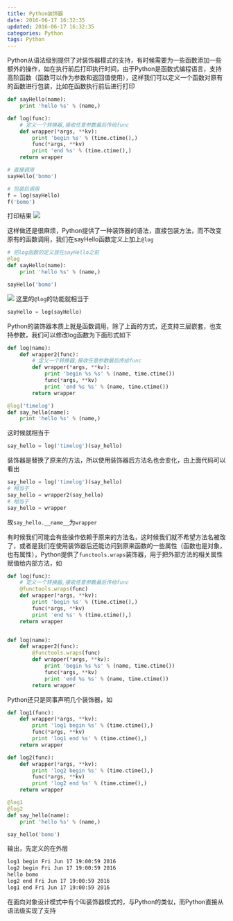 ```yaml
---
title: Python装饰器
date: 2016-06-17 16:32:35
updated: 2016-06-17 16:32:35
categories: Python
tags: Python
---
```


Python从语法级别提供了对装饰器模式的支持，有时候需要为一些函数添加一些额外的操作，如在执行前后打印执行时间，由于Python是函数式编程语言，支持高阶函数（函数可以作为参数和返回值使用），这样我们可以定义一个函数对原有的函数进行包装，比如在函数执行前后进行打印

<!-- more -->

```python
def sayHello(name):
    print 'hello %s' % (name,)

def log(func):
    # 定义一个转换器,接收任意参数最后传给func
    def wrapper(*args, **kv):
        print 'begin %s' % (time.ctime(),)
        func(*args, **kv)
        print 'end %s' % (time.ctime(),)
    return wrapper

# 直接调用
sayHello('bomo')

# 包装后调用
f = log(sayHello)
f('bomo')
```
打印结果
![](http://7xqzvt.com1.z0.glb.clouddn.com/16-6-17/57647661.jpg)

这样做还是很麻烦，Python提供了一种装饰器的语法，直接包装方法，而不改变原有的函数调用，我们在sayHello函数定义上加上`@log`
```python
# 把log函数的定义放在sayHello之前
@log
def sayHello(name):
    print 'hello %s' % (name,)

sayHello('bomo')
```
![](http://7xqzvt.com1.z0.glb.clouddn.com/16-6-17/6205983.jpg)
这里的`@log`的功能就相当于
```python
sayHello = log(sayHello)
```

Python的装饰器本质上就是函数调用，除了上面的方式，还支持三层嵌套，也支持参数，我们可以修改log函数为下面形式如下
```python
def log(name):
    def wrapper2(func):
        # 定义一个转换器,接收任意参数最后传给func
        def wrapper(*args, **kv):
            print 'begin %s %s' % (name, time.ctime())
            func(*args, **kv)
            print 'end %s %s' % (name, time.ctime())
        return wrapper

@log('timelog')
def say_hello(name):
    print 'hello %s' % (name,)
```
这时候就相当于
```python
say_hello = log('timelog')(say_hello)
```

装饰器是替换了原来的方法，所以使用装饰器后方法名也会变化，由上面代码可以看出
```python
say_hello = log('timelog')(say_hello)
# 相当于
say_hello = wrapper2(say_hello)
# 相当于
say_hello = wrapper
```

故`say_hello.__name__`为`wrapper`

有时候我们可能会有些操作依赖于原来的方法名，这时候我们就不希望方法名被改了，或者是我们在使用装饰器后还能访问到原来函数的一些属性（函数也是对象，也有属性），Python提供了`functools.wraps`装饰器，用于把外部方法的相关属性赋值给内部方法，如
```python
def log(func):
    # 定义一个转换器,接收任意参数最后传给func
    @functools.wraps(func)
    def wrapper(*args, **kv):
        print 'begin %s' % (time.ctime(),)
        func(*args, **kv)
        print 'end %s' % (time.ctime(),)
    return wrapper


def log(name):
    def wrapper2(func):
        @functools.wraps(func)
        def wrapper(*args, **kv):
            print 'begin %s %s' % (name, time.ctime())
            func(*args, **kv)
            print 'end %s %s' % (name, time.ctime())
        return wrapper
```

Python还只是同事声明几个装饰器，如
```python
def log1(func):
    def wrapper(*args, **kv):
        print 'log1 begin %s' % (time.ctime(),)
        func(*args, **kv)
        print 'log1 end %s' % (time.ctime(),)
    return wrapper

def log2(func):
    def wrapper(*args, **kv):
        print 'log2 begin %s' % (time.ctime(),)
        func(*args, **kv)
        print 'log2 end %s' % (time.ctime(),)
    return wrapper

@log1
@log2
def say_hello(name):
    print 'hello %s' % (name,)

say_hello('bomo')
```
输出，先定义的在外层
```bash
log1 begin Fri Jun 17 19:00:59 2016
log2 begin Fri Jun 17 19:00:59 2016
hello bomo
log2 end Fri Jun 17 19:00:59 2016
log1 end Fri Jun 17 19:00:59 2016
```

在面向对象设计模式中有个叫装饰器模式的，与Python的类似，而Python直接从语法级实现了支持
